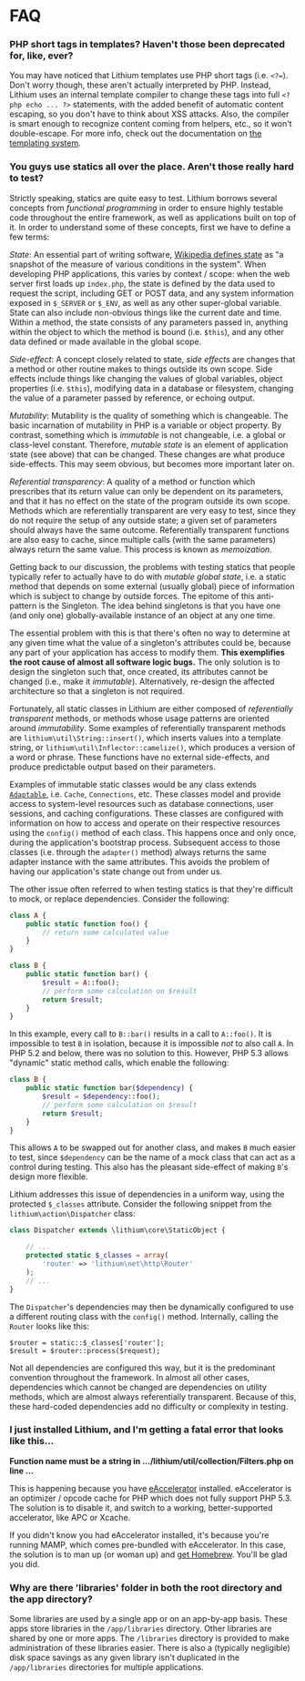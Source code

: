 # FAQ

### PHP short tags in templates? Haven't those been deprecated for, like, ever?

You may have noticed that Lithium templates use PHP short tags (i.e. `<?=`). Don't worry though, these aren't actually interpreted by PHP. Instead, Lithium uses an internal template compiler to change these tags into full `<?php echo ... ?>` statements, with the added benefit of automatic content escaping, so you don't have to think about XSS attacks. Also, the compiler is smart enough to recognize content coming from helpers, etc., so it won't double-escape. For more info, check out the documentation on [the templating system](http://lithify.me/docs/lithium/template).

### You guys use statics all over the place. Aren't those really hard to test?

Strictly speaking, statics are quite easy to test. Lithium borrows several concepts from _functional programming_ in order to ensure highly testable code throughout the entire framework, as well as applications built on top of it. In order to understand some of these concepts, first we have to define a few terms:

 _State_: An essential part of writing software, [Wikipedia defines state](http://en.wikipedia.org/wiki/Program_state) as "a snapshot of the measure of various conditions in the system".  When developing PHP applications, this varies by context / scope: when the web server first loads up `index.php`, the state is defined by the data used to request the script, including GET or POST data, and any system information exposed in `$_SERVER` or `$_ENV`, as well as any other super-global variable. State can also include non-obvious things like the current date and time.  Within a method, the state consists of any parameters passed in, anything within the object to which the method is bound (i.e. `$this`), and any other data defined or made available in the global scope.

 _Side-effect_: A concept closely related to state, _side effects_ are changes that a method or other routine makes to things outside its own scope. Side effects include things like changing the values of global variables, object properties (i.e. `$this`), modifying data in a database or filesystem, changing the value of a parameter passed by reference, or echoing output.

 _Mutability_: Mutability is the quality of something which is changeable. The basic incarnation of mutability in PHP is a variable or object property. By contrast, something which is _immutable_ is not changeable, i.e. a global or class-level constant. Therefore, _mutable state_ is an element of application state (see above) that can be changed. These changes are what produce side-effects. This may seem obvious, but becomes more important later on.

 _Referential transparency_: A quality of a method or function which prescribes that its return value can only be dependent on its parameters, and that it has no effect on the state of the program outside its own scope. Methods which are referentially transparent are very easy to test, since they do not require the setup of any outside state; a given set of parameters should always have the same outcome. Referentially transparent functions are also easy to cache, since multiple calls (with the same parameters) always return the same value. This process is known as _memoization_.

Getting back to our discussion, the problems with testing statics that people typically refer to actually have to do with _mutable global state_, i.e. a static method that depends on some external (usually global) piece of information which is subject to change by outside forces. The epitome of this anti-pattern is the Singleton. The idea behind singletons is that you have one (and only one) globally-available instance of an object at any one time.

The essential problem with this is that there's often no way to determine at any given time what the value of a singleton's attributes could be, because any part of your application has access to modify them. **This exemplifies the root cause of almost all software logic bugs.** The only solution is to design the singleton such that, once created, its attributes cannot be changed (i.e., make it _immutable_). Alternatively, re-design the affected architecture so that a singleton is not required.

Fortunately, all static classes in Lithium are either composed of _referentially transparent_ methods, or methods whose usage patterns are oriented around _immutability_. Some examples of referentially transparent methods are `lithium\util\String::insert()`, which inserts values into a template string, or `lithium\util\Inflector::camelize()`, which produces a version of a word or phrase. These functions have no external side-effects, and produce predictable output based on their parameters.

Examples of immutable static classes would be any class extends [`Adaptable`](http://lithify.me/docs/lithium/core/Adaptable), i.e. `Cache`, `Connections`, etc. These classes model and provide access to system-level resources such as database connections, user sessions, and caching configurations. These classes are configured with information on how to access and operate on their respective resources using the `config()` method of each class. This happens once and only once, during the application's bootstrap process. Subsequent access to those classes (i.e. through the `adapter()` method) always returns the same adapter instance with the same attributes. This avoids the problem of having our application's state change out from under us.

The other issue often referred to when testing statics is that they're difficult to mock, or replace dependencies. Consider the following:

```php
class A {
    public static function foo() {
        // return some calculated value
    }
}

class B {
    public static function bar() {
        $result = A::foo();
        // perform some calculation on $result
        return $result;
    }
}
```

In this example, every call to `B::bar()` results in a call to `A::foo()`. It is impossible to test `B` in isolation, because it is impossible _not_ to also call `A`. In PHP 5.2 and below, there was no solution to this. However, PHP 5.3 allows "dynamic" static method calls, which enable the following:

```php
class B {
    public static function bar($dependency) {
        $result = $dependency::foo();
        // perform some calculation on $result
        return $result;
    }
}
```

This allows `A` to be swapped out for another class, and makes `B` much easier to test, since `$dependency` can be the name of a mock class that can act as a control during testing. This also has the pleasant side-effect of making `B`'s design more flexible.

Lithium addresses this issue of dependencies in a uniform way, using the protected `$_classes` attribute. Consider the following snippet from the `lithium\action\Dispatcher` class:

```php
class Dispatcher extends \lithium\core\StaticObject {

	// ...
	protected static $_classes = array(
		'router' => 'lithium\net\http\Router'
	);
	// ...
}
```

The `Dispatcher`'s dependencies may then be dynamically configured to use a different routing class with the `config()` method. Internally, calling the `Router` looks like this:

```
$router = static::$_classes['router'];
$result = $router::process($request);
```

Not all dependencies are configured this way, but it is the predominant convention throughout the framework. In almost all other cases, dependencies which cannot be changed are dependencies on utility methods, which are almost always referentially transparent. Because of this, these hard-coded dependencies add no difficulty or complexity in testing.

### I just installed Lithium, and I'm getting a fatal error that looks like this...

**Function name must be a string in .../lithium/util/collection/Filters.php on line ...**

This is happening because you have [ eAccelerator](http://eaccelerator.net/) installed. eAccelerator is an optimizer / opcode cache for PHP which does not fully support PHP 5.3. The solution is to disable it, and switch to a working, better-supported accelerator, like APC or Xcache.

If you didn't know you had eAccelerator installed, it's because you're running MAMP, which comes pre-bundled with eAccelerator. In this case, the solution is to man up (or woman up) and [get Homebrew](https://github.com/mxcl/homebrew). You'll be glad you did.

### Why are there 'libraries' folder in both the root directory and the app directory?

Some libraries are used by a single app or on an app-by-app basis. These apps store libraries in the `/app/libraries` directory. Other libraries are shared by one or more apps. The `/libraries` directory is provided to make administration of these libraries easier. There is also a (typically negligible) disk space savings as any given library isn't duplicated in the `/app/libraries` directories for multiple applications.

